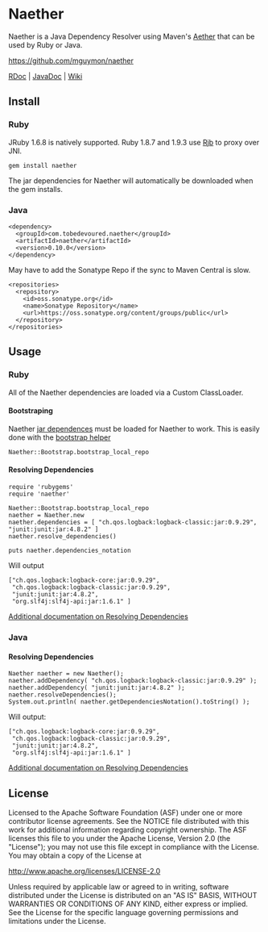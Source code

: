 # Naether

Naether is a Java Dependency Resolver using Maven's [Aether](https://github.com/sonatype/sonatype-aether) 
that can be used by Ruby or Java.

<https://github.com/mguymon/naether>

[RDoc](http://rubydoc.info/gems/naether/frames) | [JavaDoc](http://mguymon.github.com/naether/apidocs/index.html) | [Wiki](https://github.com/mguymon/naether/wiki)

## Install

### Ruby

JRuby 1.6.8 is natively supported. Ruby 1.8.7 and 1.9.3 use [Rjb](http://rjb.rubyforge.org) to proxy over JNI.

    gem install naether
    
The jar dependencies for Naether will automatically be downloaded when the gem installs.

### Java

    <dependency>
      <groupId>com.tobedevoured.naether</groupId>
      <artifactId>naether</artifactId>
      <version>0.10.0</version>
    </dependency>
   
May have to add the Sonatype Repo if the sync to Maven Central is slow.

    <repositories>
      <repository>
        <id>oss.sonatype.org</id>
        <name>Sonatype Repository</name>
        <url>https://oss.sonatype.org/content/groups/public</url>
      </repository>
    </repositories>

## Usage

### Ruby

All of the Naether dependencies are loaded via a Custom ClassLoader.

#### Bootstraping

Naether [jar dependences](https://github.com/mguymon/naether/blob/master/jar_dependencies.yml) 
must be loaded for Naether to work. This is easily done with the [bootstrap helper](http://rdoc.info/gems/naether/Naether/Bootstrap)

    Naether::Bootstrap.bootstrap_local_repo

#### Resolving Dependencies

    require 'rubygems'
    require 'naether'
    
    Naether::Bootstrap.bootstrap_local_repo
    naether = Naether.new
    naether.dependencies = [ "ch.qos.logback:logback-classic:jar:0.9.29", "junit:junit:jar:4.8.2" ]
    naether.resolve_dependencies()
    
    puts naether.dependencies_notation
    
Will output

    ["ch.qos.logback:logback-core:jar:0.9.29",
     "ch.qos.logback:logback-classic:jar:0.9.29",
     "junit:junit:jar:4.8.2",
     "org.slf4j:slf4j-api:jar:1.6.1" ]

[Additional documentation on Resolving Dependencies](https://github.com/mguymon/naether/wiki/Ruby-Resolving-Dependencies)

### Java

#### Resolving Dependencies

    Naether naether = new Naether();
    naether.addDependency( "ch.qos.logback:logback-classic:jar:0.9.29" );
    naether.addDependency( "junit:junit:jar:4.8.2" );
    naether.resolveDependencies();
    System.out.println( naether.getDependenciesNotation().toString() );

Will output:
   
    ["ch.qos.logback:logback-core:jar:0.9.29",
     "ch.qos.logback:logback-classic:jar:0.9.29",
     "junit:junit:jar:4.8.2",
     "org.slf4j:slf4j-api:jar:1.6.1" ]

[Additional documentation on Resolving Dependencies](https://github.com/mguymon/naether/wiki/Java-Resolving-Dependencies)

## License

Licensed to the Apache Software Foundation (ASF) under one or more
contributor license agreements.  See the NOTICE file distributed with this
work for additional information regarding copyright ownership.  The ASF
licenses this file to you under the Apache License, Version 2.0 (the
"License"); you may not use this file except in compliance with the License.
You may obtain a copy of the License at

  http://www.apache.org/licenses/LICENSE-2.0

Unless required by applicable law or agreed to in writing, software
distributed under the License is distributed on an "AS IS" BASIS, WITHOUT
WARRANTIES OR CONDITIONS OF ANY KIND, either express or implied.  See the
License for the specific language governing permissions and limitations under
the License.
